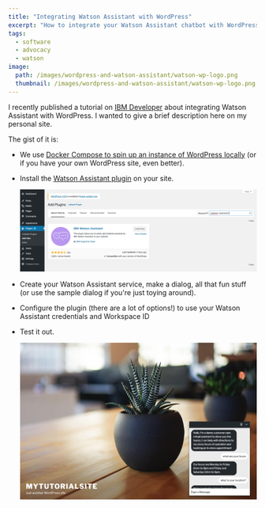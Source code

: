 ```yaml
---
title: "Integrating Watson Assistant with WordPress"
excerpt: "How to integrate your Watson Assistant chatbot with WordPress"
tags:
  - software
  - advocacy
  - watson
image:
  path: /images/wordpress-and-watson-assistant/watson-wp-logo.png
  thumbnail: /images/wordpress-and-watson-assistant/watson-wp-logo.png
---
```


I recently published a tutorial on [IBM Developer](https://developer.ibm.com/tutorials/how-to-integrate-your-watson-assistant-chatbot-with-wordpress/) about integrating Watson Assistant with WordPress. I wanted to give a brief description here on my personal site.

The gist of it is:

* We use [Docker Compose to spin up an instance of WordPress locally](https://www.hostinger.com/tutorials/run-docker-wordpress#gref) (or if you have your own WordPress site, even better).

* Install the [Watson Assistant plugin](https://wordpress.org/plugins/conversation-watson/) on your site.

   ![assistant_plugin_install](/images/wordpress-and-watson-assistant/assistant_plugin_install.png)

* Create your Watson Assistant service, make a dialog, all that fun stuff (or use the sample dialog if you're just toying around).

* Configure the plugin (there are a lot of options!) to use your Watson Assistant credentials and Workspace ID

* Test it out.

   ![chatbot on wordpress](/images/wordpress-and-watson-assistant/chatbot.png)
